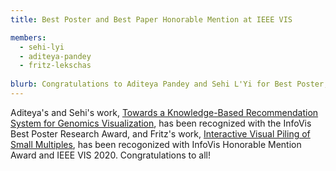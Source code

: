 ```yaml
---
title: Best Poster and Best Paper Honorable Mention at IEEE VIS

members:
  - sehi-lyi
  - aditeya-pandey
  - fritz-lekschas
 
blurb: Congratulations to Aditeya Pandey and Sehi L'Yi for Best Poster, and to Fritz Lekschas for Best Paper honorable mention
---
```

Aditeya's and Sehi's work,
[Towards a Knowledge-Based Recommendation System for Genomics Visualization](https://osf.io/t74da/),
has been recognized with the InfoVis Best Poster Research Award,
and Fritz's work,
[Interactive Visual Piling of Small Multiples](http://piling.lekschas.de/),
has been recogonized with InfoVis Honorable Mention Award and IEEE VIS 2020. Congratulations to all!